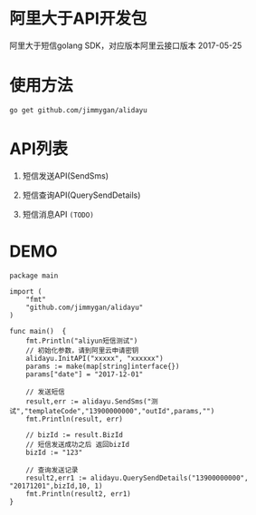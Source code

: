# 阿里大于API开发包

阿里大于短信golang SDK，对应版本阿里云接口版本 2017-05-25

# 使用方法

`go get github.com/jimmygan/alidayu`

# API列表

1. 短信发送API(SendSms)

2. 短信查询API(QuerySendDetails)

3. 短信消息API ```(TODO)```

# DEMO

```
package main

import (
	"fmt"
	"github.com/jimmygan/alidayu"
)

func main()  {
	fmt.Println("aliyun短信测试")
	// 初始化参数，请到阿里云申请密钥
	alidayu.InitAPI("xxxxx", "xxxxxx")
	params := make(map[string]interface{})
	params["date"] = "2017-12-01"

	// 发送短信
	result,err := alidayu.SendSms("测试","templateCode","13900000000","outId",params,"")
	fmt.Println(result, err)

	// bizId := result.BizId
	// 短信发送成功之后 返回bizId
	bizId := "123"

	// 查询发送记录
	result2,err1 := alidayu.QuerySendDetails("13900000000", "20171201",bizId,10, 1)
	fmt.Println(result2, err1)
}

```
